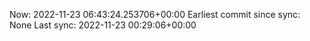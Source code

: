 Now: 2022-11-23 06:43:24.253706+00:00 Earliest commit since sync: None Last sync: 2022-11-23 00:29:06+00:00
